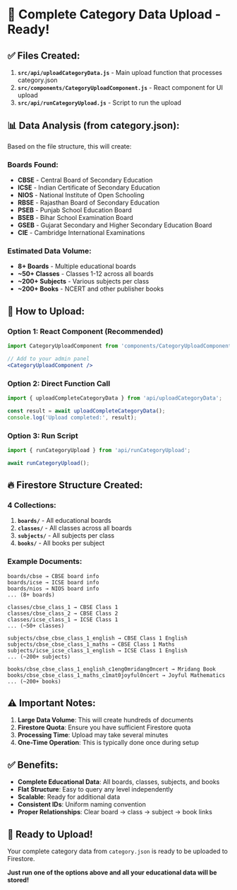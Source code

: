# 🚀 Complete Category Data Upload - Ready!

## ✅ Files Created:

1. **`src/api/uploadCategoryData.js`** - Main upload function that processes category.json
2. **`src/components/CategoryUploadComponent.js`** - React component for UI upload
3. **`src/api/runCategoryUpload.js`** - Script to run the upload

## 📊 Data Analysis (from category.json):

Based on the file structure, this will create:

### **Boards Found:**
- **CBSE** - Central Board of Secondary Education
- **ICSE** - Indian Certificate of Secondary Education  
- **NIOS** - National Institute of Open Schooling
- **RBSE** - Rajasthan Board of Secondary Education
- **PSEB** - Punjab School Education Board
- **BSEB** - Bihar School Examination Board
- **GSEB** - Gujarat Secondary and Higher Secondary Education Board
- **CIE** - Cambridge International Examinations

### **Estimated Data Volume:**
- **8+ Boards** - Multiple educational boards
- **~50+ Classes** - Classes 1-12 across all boards
- **~200+ Subjects** - Various subjects per class
- **~200+ Books** - NCERT and other publisher books

## 🎯 How to Upload:

### **Option 1: React Component (Recommended)**
```jsx
import CategoryUploadComponent from 'components/CategoryUploadComponent';

// Add to your admin panel
<CategoryUploadComponent />
```

### **Option 2: Direct Function Call**
```javascript
import { uploadCompleteCategoryData } from 'api/uploadCategoryData';

const result = await uploadCompleteCategoryData();
console.log('Upload completed:', result);
```

### **Option 3: Run Script**
```javascript
import { runCategoryUpload } from 'api/runCategoryUpload';

await runCategoryUpload();
```

## 🔥 Firestore Structure Created:

### **4 Collections:**
1. **`boards/`** - All educational boards
2. **`classes/`** - All classes across all boards  
3. **`subjects/`** - All subjects per class
4. **`books/`** - All books per subject

### **Example Documents:**
```
boards/cbse → CBSE board info
boards/icse → ICSE board info
boards/nios → NIOS board info
... (8+ boards)

classes/cbse_class_1 → CBSE Class 1
classes/cbse_class_2 → CBSE Class 2
classes/icse_class_1 → ICSE Class 1
... (~50+ classes)

subjects/cbse_cbse_class_1_english → CBSE Class 1 English
subjects/cbse_cbse_class_1_maths → CBSE Class 1 Maths
subjects/icse_icse_class_1_english → ICSE Class 1 English
... (~200+ subjects)

books/cbse_cbse_class_1_english_c1eng0mridang0ncert → Mridang Book
books/cbse_cbse_class_1_maths_c1mat0joyful0ncert → Joyful Mathematics
... (~200+ books)
```

## ⚠️ Important Notes:

1. **Large Data Volume**: This will create hundreds of documents
2. **Firestore Quota**: Ensure you have sufficient Firestore quota
3. **Processing Time**: Upload may take several minutes
4. **One-Time Operation**: This is typically done once during setup

## ✅ Benefits:

- **Complete Educational Data**: All boards, classes, subjects, and books
- **Flat Structure**: Easy to query any level independently
- **Scalable**: Ready for additional data
- **Consistent IDs**: Uniform naming convention
- **Proper Relationships**: Clear board → class → subject → book links

## 🚀 Ready to Upload!

Your complete category data from `category.json` is ready to be uploaded to Firestore. 

**Just run one of the options above and all your educational data will be stored!**
